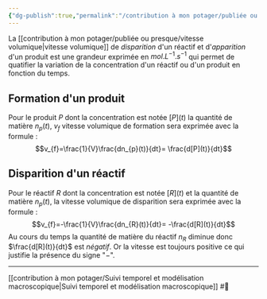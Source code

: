 ```yaml
---
{"dg-publish":true,"permalink":"/contribution à mon potager/publiée ou presque/vitesse volumique/"}
---
```


La [[contribution à mon potager/publiée ou presque/vitesse volumique\|vitesse volumique]] de *disparition* d'un réactif et d'*apparition* d'un produit est une grandeur exprimée en $mol.L^{-1}.s ^{-1}$ qui permet de quatifier la variation de la concentration d'un réactif  ou d'un produit en fonction du temps.
## Formation d'un produit
Pour le produit $P$ dont la concentration est notée $[P](t)$ la quantité de matière $n_{p}(t)$,  $v_{f}$ vitesse volumique de formation sera exprimée avec la formule : $$v_{f}=\frac{1}{V}\frac{dn_{p}(t)}{dt}= \frac{d[P](t)}{dt}$$
## Disparition d'un réactif
Pour le réactif $R$ dont la concentration est notée $[R](t)$ et la quantité de matière $n_{p}(t)$, la vitesse volumique de disparition sera exprimée avec la formule : $$v_{f}=-\frac{1}{V}\frac{dn_{R}(t)}{dt}= -\frac{d[R](t)}{dt}$$Au cours du temps la quantité de matière du réactif $n_{R}$ diminue donc $\frac{d[R](t)}{dt}$ est *négatif*. Or la vitesse est toujours positive ce qui justifie la présence du signe "$-$".

---
[[contribution à mon potager/Suivi temporel et modélisation macroscopique\|Suivi temporel et modélisation macroscopique]] #🌲 